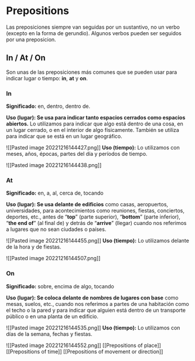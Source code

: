 
# Prepositions
Las preposiciones siempre van seguidas por un sustantivo, no un verbo (excepto en la forma de gerundio). Algunos verbos pueden ser seguidos por una preposicion.
## In / At / On
Son unas de las preposiciones más comunes que se pueden usar para indicar lugar o tiempo: **in**, **at** y **on**.
### In
**Significado:** en, dentro, dentro de.

**Uso (lugar): Se usa para indicar tanto espacios cerrados como espacios abiertos.** Lo utilizamos para indicar que algo está dentro de una cosa, en un lugar cerrado, o en el interior de algo físicamente. También se utiliza para indicar que se está en un lugar geográfico. 

![[Pasted image 20221216144427.png]]
**Uso (tiempo):** Lo utilizamos con meses, años, épocas, partes del día y períodos de tiempo.

![[Pasted image 20221216144438.png]]
### At
**Significado:** en, a, al, cerca de, tocando

**Uso (lugar): Se usa delante de edificios** como casas, aeropuertos, universidades, para acontecimientos como reuniones, fiestas, conciertos, deportes, etc., antes de “**top**” (parte superior), “**bottom**” (parte inferior), “**the end of**” (al final de) y detrás de “**arrive**” (llegar) cuando nos referimos a lugares que no sean ciudades o países.

![[Pasted image 20221216144455.png]]
**Uso (tiempo):** Lo utilizamos delante de la hora y de fiestas.

![[Pasted image 20221216144507.png]]
### On
**Significado:** sobre, encima de algo, tocando

**Uso (lugar): Se coloca delante de nombres de lugares con base** como mesas, suelos, etc., cuando nos referimos a partes de una habitación como el techo o la pared y para indicar que alguien está dentro de un transporte público o en una planta de un edificio.

![[Pasted image 20221216144535.png]]
**Uso (tiempo):** Lo utilizamos con días de la semana, fechas y fiestas.

![[Pasted image 20221216144552.png]]
[[Prepositions of place]]
[[Prepositions of time]]
[[Prepositions of movement or direction]]